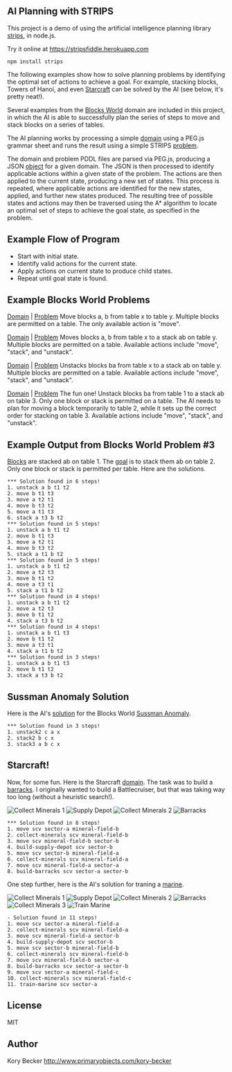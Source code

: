 ﻿AI Planning with STRIPS
--------

This project is a demo of using the artificial intelligence planning library [strips](https://www.npmjs.com/package/strips), in node.js.

Try it online at https://stripsfiddle.herokuapp.com

```
npm install strips
```

The following examples show how to solve planning problems by identifying the optimal set of actions to achieve a goal. For example, stacking blocks, Towers of Hanoi, and even [Starcraft](https://github.com/primaryobjects/strips#starcraft) can be solved by the AI (see below, it's pretty neat!).

Several examples from the [Blocks World](http://en.wikipedia.org/wiki/Blocks_world) domain are included in this project, in which the AI is able to successfully plan the series of steps to move and stack blocks on a series of tables.

The AI planning works by processing a simple [domain](https://gist.github.com/primaryobjects/22363e71112d716ea183) using a PEG.js grammar sheet and runs the result using a simple STRIPS [problem](https://gist.github.com/primaryobjects/6f39bf5497b7f52cf17a).

The domain and problem PDDL files are parsed via PEG.js, producing a JSON [object](https://gist.github.com/primaryobjects/6cb0d14b3bbef3388b7a) for a given domain. The JSON is then processed to identify applicable actions within a given state of the problem. The actions are then applied to the current state, producing a new set of states. This process is repeated, where applicable actions are identified for the new states, applied, and further new states produced. The resulting tree of possible states and actions may then be traversed using the A* algorithm to locate an optimal set of steps to achieve the goal state, as specified in the problem.

## Example Flow of Program

- Start with initial state.
- Identify valid actions for the current state.
- Apply actions on current state to produce child states.
- Repeat until goal state is found.

## Example Blocks World Problems

[Domain](https://github.com/primaryobjects/strips/blob/master/examples/blocksworld1/domain.txt) | 
[Problem](https://github.com/primaryobjects/strips/blob/master/examples/blocksworld1/problem.txt)
Move blocks a, b from table x to table y. Multiple blocks are permitted on a table. The only available action is "move".

[Domain](https://github.com/primaryobjects/strips/blob/master/examples/blocksworld2/domain.txt) | 
[Problem](https://github.com/primaryobjects/strips/blob/master/examples/blocksworld2/problem.txt)
Moves blocks a, b from table x to a stack ab on table y. Multiple blocks are permitted on a table. Available actions include "move", "stack", and "unstack".

[Domain](https://github.com/primaryobjects/strips/blob/master/examples/blocksworld2/domain.txt) | 
[Problem](https://github.com/primaryobjects/strips/blob/master/examples/blocksworld2/problem2.txt)
Unstacks blocks ba from table x to a stack ab on table y. Multiple blocks are permitted on a table. Available actions include "move", "stack", and "unstack".

[Domain](https://github.com/primaryobjects/strips/blob/master/examples/blocksworld3/domain.txt) | 
[Problem](https://github.com/primaryobjects/strips/blob/master/examples/blocksworld3/problem.txt)
The fun one! Unstack blocks ba from table 1 to a stack ab on table 3. Only one block or stack is permitted on a table. The AI needs to plan for moving a block temporarily to table 2, while it sets up the correct order for stacking on table 3. Available actions include "move", "stack", and "unstack".

## Example Output from Blocks World Problem #3

[Blocks](http://www.d.umn.edu/~gshute/cs2511/projects/Java/assignment6/blocks/blocks.xhtml) are stacked ab on table 1. The [goal](https://github.com/primaryobjects/strips/blob/master/examples/blocksworld3/problem2.txt) is to stack them ab on table 2. Only one block or stack is permitted per table. Here are the solutions.

```
*** Solution found in 6 steps!
1. unstack a b t1 t2
2. move b t1 t3
3. move a t2 t1
4. move b t3 t2
5. move a t1 t3
6. stack a t3 b t2
*** Solution found in 5 steps!
1. unstack a b t1 t2
2. move b t1 t3
3. move a t2 t1
4. move b t3 t2
5. stack a t1 b t2
*** Solution found in 5 steps!
1. unstack a b t1 t2
2. move a t2 t3
3. move b t1 t2
4. move a t3 t1
5. stack a t1 b t2
*** Solution found in 4 steps!
1. unstack a b t1 t2
2. move a t2 t3
3. move b t1 t2
4. stack a t3 b t2
*** Solution found in 4 steps!
1. unstack a b t1 t3
2. move b t1 t2
3. move a t3 t1
4. stack a t1 b t2
*** Solution found in 3 steps!
1. unstack a b t1 t3
2. move b t1 t2
3. stack a t3 b t2
```

## Sussman Anomaly Solution

Here is the AI's [solution](https://github.com/primaryobjects/strips/blob/master/examples/blocksworld5/problem.txt) for the Blocks World [Sussman Anomaly](http://en.wikipedia.org/wiki/Sussman_Anomaly).

```
*** Solution found in 3 steps!
1. unstack2 c a x
2. stack2 b c x
3. stack3 a b c x
```

## Starcraft!

Now, for some fun. Here is the Starcraft [domain](https://github.com/primaryobjects/strips/blob/master/examples/starcraft/domain.txt). The task was to build a [barracks](https://github.com/primaryobjects/strips/blob/master/examples/starcraft/barracks.txt). I originally wanted to build a Battlecruiser, but that was taking way too long (without a heuristic search!).

![Collect Minerals 1](https://raw.githubusercontent.com/primaryobjects/strips/master/examples/starcraft/images/minerals.jpg)
![Supply Depot](https://raw.githubusercontent.com/primaryobjects/strips/master/examples/starcraft/images/supply-depot.jpg)
![Collect Minerals 2](https://raw.githubusercontent.com/primaryobjects/strips/master/examples/starcraft/images/minerals.jpg)
![Barracks](https://raw.githubusercontent.com/primaryobjects/strips/master/examples/starcraft/images/barracks.jpg)

```
*** Solution found in 8 steps!
1. move scv sector-a mineral-field-b
2. collect-minerals scv mineral-field-b
3. move scv mineral-field-b sector-b
4. build-supply-depot scv sector-b
5. move scv sector-b mineral-field-a
6. collect-minerals scv mineral-field-a
7. move scv mineral-field-a sector-a
8. build-barracks scv sector-a sector-b
```

One step further, here is the AI's solution for traning a [marine](https://github.com/primaryobjects/strips/blob/master/examples/starcraft/marine.txt).

![Collect Minerals 1](https://raw.githubusercontent.com/primaryobjects/strips/master/examples/starcraft/images/minerals.jpg)
![Supply Depot](https://raw.githubusercontent.com/primaryobjects/strips/master/examples/starcraft/images/supply-depot.jpg)
![Collect Minerals 2](https://raw.githubusercontent.com/primaryobjects/strips/master/examples/starcraft/images/minerals.jpg)
![Barracks](https://raw.githubusercontent.com/primaryobjects/strips/master/examples/starcraft/images/barracks.jpg)
![Collect Minerals 3](https://raw.githubusercontent.com/primaryobjects/strips/master/examples/starcraft/images/minerals.jpg)
![Train Marine](https://raw.githubusercontent.com/primaryobjects/strips/master/examples/starcraft/images/marine.jpg)

```
- Solution found in 11 steps!
1. move scv sector-a mineral-field-a
2. collect-minerals scv mineral-field-a
3. move scv mineral-field-a sector-b
4. build-supply-depot scv sector-b
5. move scv sector-b mineral-field-b
6. collect-minerals scv mineral-field-b
7. move scv mineral-field-b sector-a
8. build-barracks scv sector-a sector-b
9. move scv sector-a mineral-field-c
10. collect-minerals scv mineral-field-c
11. train-marine scv sector-a
```

License
----

MIT

Author
----
Kory Becker
http://www.primaryobjects.com/kory-becker
